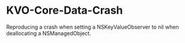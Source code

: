 # KVO-Core-Data-Crash
Reproducing a crash when setting a NSKeyValueObserver to nil when deallocating a NSManagedObject.
